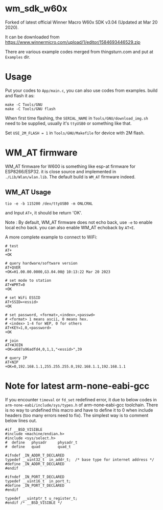 # wm_sdk_w60x

Forked of latest official Winner Macro W60x SDK v3.04 (Updated at Mar 20 2020).

It can be downloaded from https://www.winnermicro.com/upload/1/editor/1584693446529.zip

There are various example codes merged from thingsturn.com and put at `Examples` dir. 

# Usage

Put your codes to `App/main.c`, you can also use codes from examples. build and flash it as:

```
make -C Tools/GNU
make -C Tools/GNU flash
```

When first time flashing, the `SERIAL_NAME` in `Tools/GNU/download_img.sh` need to be supplied, usually it's `ttyUSB0` or something like that. 

Set `USE_2M_FLASH = 1` in  `Tools/GNU/Makefile` for device with 2M flash.

# WM_AT firmware
WM_AT firmware for W600 is something like esp-at firmware for ESP8266/ESP32. it is close source and implemented in `./Lib/Wlan/wlan.lib`. The default build is `WM_AT` firmware indeed.

## WM_AT Usage
```
tio -e -b 115200 /dev/ttyUSB0 -m ONLCRNL
```
and Input `AT+`, it should be return 'OK'.

Note : By default, WM_AT firmware does not echo back, use `-e` to enable local echo back. you can also enable WM_AT echoback by `AT+E`.

A more complete example to connect to WiFi:

```
# test
AT+
+OK

# query hardware/software version
AT+QVER
+OK=H1.00.00.0000,G3.04.00@ 10:13:22 Mar 20 2023

# set mode to station
AT+WPRT=0
+OK

# set WiFi ESSID
AT+SSID=<essid>
+OK

# set password, <format>,<index>,<passwd>
# <format> 1 means ascii, 0 means hex.
# <index> 1-4 for WEP, 0 for others
AT+KEY=1,0,<password>
+OK

# join
AT+WJOIN
+OK=a687a96adfd4,0,1,1,"<essid>",39

# query IP
AT+NIP
+OK=0,192.168.1.1,255.255.255.0,192.168.1.1,192.168.1.1

```


# Note for latest arm-none-eabi-gcc

If you encounter `timeval` or `fd_set` redefined error, it due to below codes in `arm-none-eabi/include/sys/types.h` of arm-none-eabi-gcc toolchain. There is no way to undefined this macro and have to define it to 0 when include headers (too many errors need to fix). The simplest way is to comment below lines out.

```
#if __BSD_VISIBLE
#include <machine/endian.h>
#include <sys/select.h>
#  define   physadr     physadr_t
#  define   quad        quad_t

#ifndef _IN_ADDR_T_DECLARED
typedef __uint32_t  in_addr_t;  /* base type for internet address */
#define _IN_ADDR_T_DECLARED
#endif

#ifndef _IN_PORT_T_DECLARED
typedef __uint16_t  in_port_t;
#define _IN_PORT_T_DECLARED
#endif

typedef __uintptr_t u_register_t;
#endif /* __BSD_VISIBLE */
```


